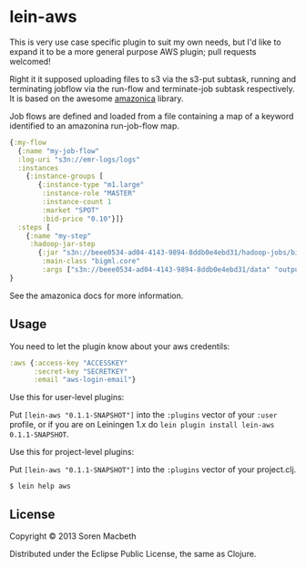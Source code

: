 # lein-aws

This is very use case specific plugin to suit my own needs, but I'd
like to expand it to be a more general purpose AWS plugin; pull
requests welcomed!

Right it it supposed uploading files to s3 via the s3-put subtask,
running and terminating jobflow via the run-flow and terminate-job
subtask respectively. It is based on the awesome
[amazonica](https://github.com/mcohen01/amazonica) library.

Job flows are defined and loaded from a file containing a map of a
keyword identified to an amazonina run-job-flow map.

```clojure
{:my-flow
  {:name "my-job-flow"
  :log-uri "s3n://emr-logs/logs"
  :instances 
    {:instance-groups [
       {:instance-type "m1.large"
        :instance-role "MASTER"
        :instance-count 1
        :market "SPOT"
        :bid-price "0.10"}]}
  :steps [
    {:name "my-step"
     :hadoop-jar-step
       {:jar "s3n://beee0534-ad04-4143-9894-8ddb0e4ebd31/hadoop-jobs/bigml"
        :main-class "bigml.core"
        :args ["s3n://beee0534-ad04-4143-9894-8ddb0e4ebd31/data" "output"]}}]}
}
```

See the amazonica docs for more information. 

## Usage

You need to let the plugin know about your aws credentils:

```clojure
:aws {:access-key "ACCESSKEY"
      :secret-key "SECRETKEY"
      :email "aws-login-email"}
```

Use this for user-level plugins:

Put `[lein-aws "0.1.1-SNAPSHOT"]` into the `:plugins` vector of your
`:user` profile, or if you are on Leiningen 1.x do `lein plugin install
lein-aws 0.1.1-SNAPSHOT`.

Use this for project-level plugins:

Put `[lein-aws "0.1.1-SNAPSHOT"]` into the `:plugins` vector of your project.clj.

    $ lein help aws

## License

Copyright © 2013 Soren Macbeth

Distributed under the Eclipse Public License, the same as Clojure.
